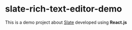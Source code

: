 # slate-rich-text-editor-demo

This is a demo project about [Slate](https://github.com/ianstormtaylor/slate) developed using **React.js**
